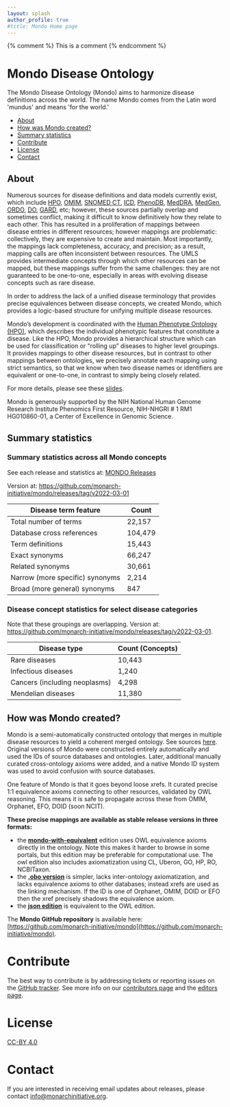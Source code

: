 ```yaml
---
layout: splash
author_profile: true
#title: Mondo Home page
---
```

{% comment %} This is a comment {% endcomment %}

# Mondo Disease Ontology

The Mondo Disease Ontology (Mondo) aims to harmonize disease definitions across the world. The name Mondo comes from the Latin word 'mundus' and means 'for the world.'

- [About](#about)
- [How was Mondo created?](#created)
- [Summary statistics](#stats)
- [Contribute](#contribute)
- [License](#license)
- [Contact](#contact)

<a name="about"></a> 
## About  

Numerous sources for disease definitions and data models currently exist, which include [HPO](https://hpo.jax.org/app/), [OMIM](https://omim.org/), [SNOMED CT](http://www.snomed.org/), [ICD](https://www.cdc.gov/nchs/icd/icd10cm.htm), [PhenoDB](https://phenodb.org/), [MedDRA](https://www.meddra.org/), [MedGen](https://www.ncbi.nlm.nih.gov/medgen/), [ORDO](https://www.orpha.net/consor/cgi-bin/index.php?lng=EN), [DO](http://disease-ontology.org/), [GARD](https://rarediseases.info.nih.gov/), etc; however, these sources partially overlap and sometimes conflict, making it difficult to know definitively how they relate to each other. This has resulted in a proliferation of mappings between disease entries in different resources; however mappings are problematic: collectively, they are expensive to create and maintain. Most importantly, the mappings lack completeness, accuracy, and precision; as a result, mapping calls are often inconsistent between resources. The UMLS provides intermediate concepts through which other resources can be mapped, but these mappings suffer from the same challenges: they are not guaranteed to be one-to-one, especially in areas with evolving disease concepts such as rare disease.

In order to address the lack of a unified disease terminology that provides precise equivalences between disease concepts, we created Mondo, which provides a logic-based structure for unifying multiple disease resources.

Mondo’s development is coordinated with the [Human Phenotype Ontology (HPO)](https://hpo.jax.org/app/), which describes the individual phenotypic features that constitute a disease. Like the HPO, Mondo provides a hierarchical structure which can be used for classification or “rolling up” diseases to higher level groupings. It provides mappings to other disease resources, but in contrast to other mappings between ontologies, we precisely annotate each mapping using strict semantics, so that we know when two disease names or identifiers are equivalent or one-to-one, in contrast to simply being closely related.

For more details, please see these [slides](https://docs.google.com/presentation/d/1piBa680WN4EmI2q5oGpXGeuurZNkP66E4iOSJtEM1Ro/edit#slide=id.p1).

Mondo is generously supported by the NIH National Human Genome Research Institute Phenomics First Resource, NIH-NHGRI # 1 RM1 HG010860-01, a Center of Excellence in Genomic Science.

<a name="stats"></a> 
## Summary statistics

### Summary statistics across all Mondo concepts
See each release and statistics at: [MONDO Releases](https://github.com/monarch-initiative/mondo/tags)

Version at: https://github.com/monarch-initiative/mondo/releases/tag/v2022-03-01

Disease term feature | Count
-- | -- 
Total number of terms | 22,157
Database cross references | 104,479
Term definitions | 15,443
Exact synonyms | 66,247
Related synonyms | 30,661
Narrow (more specific) synonyms | 2,214
Broad (more general) synonyms | 847

### Disease concept statistics for select disease categories 

Note that these groupings are overlapping. Version at: https://github.com/monarch-initiative/mondo/releases/tag/v2022-03-01. 

Disease type | Count (Concepts)
-- | --
Rare diseases | 10,443
Infectious diseases  | 1,240
Cancers (including neoplasms) | 4,298
Mendelian diseases |  11,380

<a name="created"></a> 
## How was Mondo created?    

Mondo is a semi-automatically constructed ontology that merges in multiple disease resources to yield a coherent merged ontology. See sources [here](https://mondo.monarchinitiative.org/pages/sources/). Original versions of Mondo were constructed entirely automatically and used the IDs of source databases and ontologies. Later, additional manually curated cross-ontology axioms were added, and a native Mondo ID system was used to avoid confusion with source databases.

One feature of Mondo is that it goes beyond loose xrefs. It curated precise 1:1 equivalence axioms connecting to other resources, validated by OWL reasoning. This means it is safe to propagate across these from OMIM, Orphanet, EFO, DOID (soon NCIT).

**These precise mappings are available as stable release versions in three formats:**  

- the **[mondo-with-equivalent](http://purl.obolibrary.org/obo/mondo/mondo-with-equivalents.owl)** edition uses OWL equivalence axioms directly in the ontology. Note this makes it harder to browse in some portals, but this edition may be preferable for computational use. The owl edition also includes axiomatization using CL, Uberon, GO, HP, RO, NCBITaxon.
- the **[.obo version](http://purl.obolibrary.org/obo/mondo.obo)** is simpler, lacks inter-ontology axiomatization, and lacks equivalence axioms to other databases; instead xrefs are used as the linking mechanism. If the ID is one of Orphanet, OMIM, DOID or EFO then the xref precisely shadows the equivalence axiom.
- the **[json edition](http://purl.obolibrary.org/obo/mondo/mondo-with-equivalents.json)** is equivalent to the OWL edition.

The **Mondo GitHub repository** is available here: [https://github.com/monarch-initiative/mondo](https://github.com/monarch-initiative/mondo).

<a name="contribute"></a> 
# Contribute

The best way to contribute is by addressing tickets or reporting issues on the [GitHub tracker](https://github.com/monarch-initiative/mondo/issues). See more info on our [contributors page](https://monarch-initiative.github.io/mondo/pages/contributors/) and the [editors page](https://mondo.monarchinitiative.org/pages/editors/).

<a name="license"></a> 
# License

[CC-BY 4.0](https://creativecommons.org/licenses/by/4.0/)

<a name="contact"></a> 
# Contact

If you are interested in receiving email updates about releases, please contact <a href="mailto:info@monarchinitiative.org">info@monarchinitiative.org</a>.
